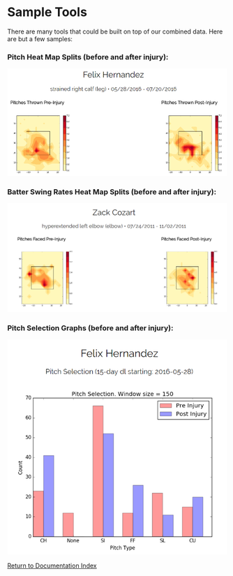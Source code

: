 # Sample Tools

There are many tools that could be built on top of our combined data. Here are but a few samples:

### Pitch Heat Map Splits (before and after injury):
![Pitch Heat Map](images/pitch_heat_map_splits.png)

### Batter Swing Rates Heat Map Splits (before and after injury):
![Batter Heat Map](images/atbat_swing_rates_splits.png)

### Pitch Selection Graphs (before and after injury):
![Pitch Selection](images/pitch_selection_splits.png)

[Return to Documentation Index](index.md)
